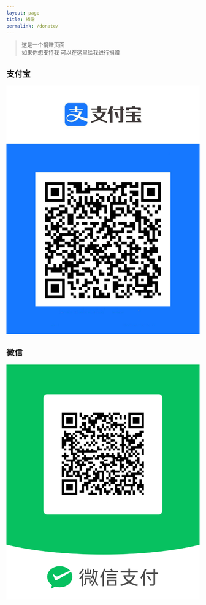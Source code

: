 ```yaml
---
layout: page
title: 捐赠
permalink: /donate/
---
```


>这是一个捐赠页面  
>如果你想支持我
>可以在这里给我进行捐赠  


## 支付宝
![支付宝.jpg](https://raw.githubusercontent.com/lswlc33/blog/4f8a23e1b78816352ef869f85e31b85c5990e089/images/alp.jpg)  
## 微信
![微信支付.png](https://raw.githubusercontent.com/lswlc33/blog/4f8a23e1b78816352ef869f85e31b85c5990e089/images/wcp.png)  
